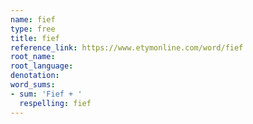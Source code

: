 ```yaml
---
name: fief
type: free
title: fief
reference_link: https://www.etymonline.com/word/fief
root_name: 
root_language: 
denotation: 
word_sums:
- sum: 'Fief + '
  respelling: fief
---
```

